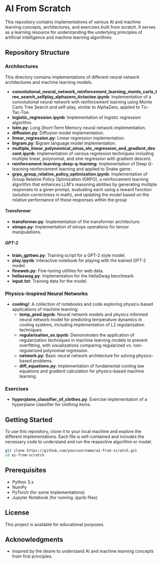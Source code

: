 # AI From Scratch

This repository contains implementations of various AI and machine learning concepts, architectures, and exercises built from scratch. It serves as a learning resource for understanding the underlying principles of artificial intelligence and machine learning algorithms.

## Repository Structure

### Architectures

This directory contains implementations of different neural network architectures and machine learning models.

- **convolutional_neural_network_reinforcement_learning_monte_carlo_tree_search_selfplay_alphazero_tictactoe.ipynb**: Implementation of a convolutional neural network with reinforcement learning using Monte Carlo Tree Search and self-play, similar to AlphaZero, applied to Tic-Tac-Toe.
- **logistic_regression.ipynb**: Implementation of logistic regression algorithm.
- **lstm.py**: Long Short-Term Memory neural network implementation.
- **diffusion.py**: Diffusion model implementation.
- **linear_regression.py**: Linear regression implementation.
- **bigram.py**: Bigram language model implementation.
- **multiple_linear_polynomical_sinus_etc_regression_and_gradient_descent.ipynb**: Implementation of various regression techniques including multiple linear, polynomial, and sine regression with gradient descent.
- **reinforcement-learning-deep-q-learning**: Implementation of Deep Q-learning reinforcement learning and applied to Snake game.
- **grpo_group_relative_policy_optimization.ipynb**: Implementation of Group Relative Policy Optimization (GRPO), a reinforcement learning algorithm that enhances LLM's reasoning abilities by generating multiple responses to a given prompt, evaluating each using a reward function (solution correctness in math), and updating the model based on the relative performance of these responses within the group

#### Transformer

- **transformer.py**: Implementation of the transformer architecture.
- **einops.py**: Implementation of einops operations for tensor manipulations.

##### GPT-2

- **train_gpttwo.py**: Training script for a GPT-2 style model.
- **play.ipynb**: Interactive notebook for playing with the trained GPT-2 model.
- **fineweb.py**: Fine-tuning utilities for web data.
- **hellaswag.py**: Implementation for the HellaSwag benchmark.
- **input.txt**: Training data for the model.

### Physics-Inspired Neural Networks

- **cooling/**: A collection of notebooks and code exploring physics-based applications of machine learning:
  - **temp_pred.ipynb**: Neural network models and physics informed neural network model for predicting temperature dynamics in cooling systems, including implementation of L2 regularization techniques.
  - **regularisation_ex.ipynb**: Demonstrates the application of regularization techniques in machine learning models to prevent overfitting, with visualizations comparing regularized vs. non-regularized polynomial regression.
  - **network.py**: Basic neural network architecture for solving physics-based problems.
  - **diff_equations.py**: Implementation of fundamental cooling law equations and gradient calculation for physics-based machine learning.

### Exercises

- **hyperplane_classifier_of_clothes.py**: Exercise implementation of a hyperplane classifier for clothing items.

## Getting Started

To use this repository, clone it to your local machine and explore the different implementations. Each file is self-contained and includes the necessary code to understand and run the respective algorithm or model.

```bash
git clone https://github.com/yourusername/ai-from-scratch.git
cd ai-from-scratch
```

## Prerequisites

- Python 3.x
- NumPy
- PyTorch (for some implementations)
- Jupyter Notebook (for running .ipynb files)

## License

This project is available for educational purposes.

## Acknowledgments

- Inspired by the desire to understand AI and machine learning concepts from first principles. 